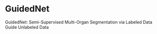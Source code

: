 # GuidedNet
GuidedNet: Semi-Supervised Multi-Organ Segmentation via Labeled Data Guide Unlabeled Data
